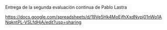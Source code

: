 Entrega de la segunda evaluación continua de Pablo Lastra

https://docs.google.com/spreadsheets/d/19Ve5Hk4MoEjfhXxdNvpj01nWo1ANqkntPL-VSLfdHjA/edit?usp=sharing
